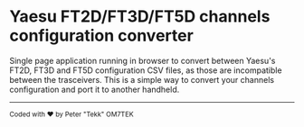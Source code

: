 # Yaesu FT2D/FT3D/FT5D channels configuration converter

Single page application running in browser to convert between Yaesu's FT2D, FT3D and FT5D configuration CSV files, as those are incompatible between the trasceivers. This is a simple way to convert your channels configuration and port it to another handheld.



---

<small>Coded with ❤️ by Peter "Tekk" OM7TEK</small>
